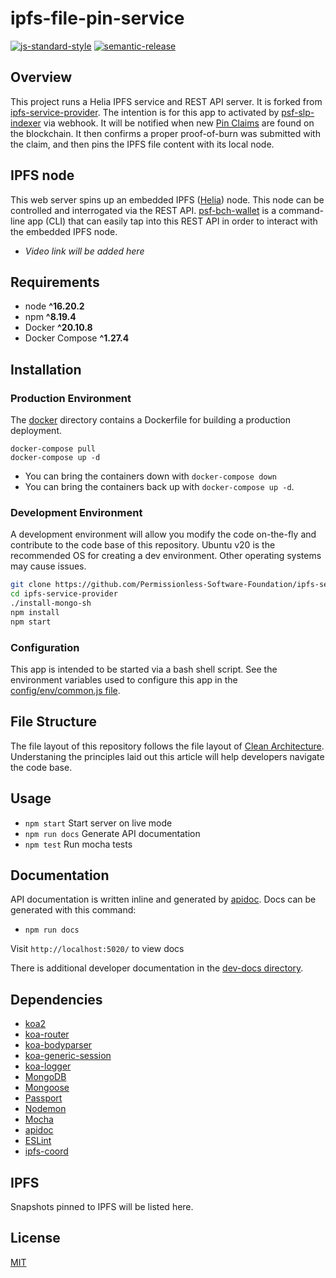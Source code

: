 # ipfs-file-pin-service

[![js-standard-style](https://img.shields.io/badge/code%20style-standard-brightgreen.svg)](http://standardjs.com) [![semantic-release](https://img.shields.io/badge/%20%20%F0%9F%93%A6%F0%9F%9A%80-semantic--release-e10079.svg)](https://github.com/semantic-release/semantic-release)

## Overview
This project runs a Helia IPFS service and REST API server. It is forked from [ipfs-service-provider](https://github.com/Permissionless-Software-Foundation/ipfs-service-provider). The intention is for this app to activated by [psf-slp-indexer](https://github.com/Permissionless-Software-Foundation/psf-slp-indexer) via webhook. It will be notified when new [Pin Claims]() are found on the blockchain. It then confirms a proper proof-of-burn was submitted with the claim, and then pins the IPFS file content with its local node.

## IPFS node
This web server spins up an embedded IPFS ([Helia](https://github.com/ipfs/helia)) node. This node can be controlled and interrogated via the REST API. [psf-bch-wallet](https://github.com/Permissionless-Software-Foundation/psf-bch-wallet) is a command-line app (CLI) that can easily tap into this REST API in order to interact with the embedded IPFS node.

- *Video link will be added here*

## Requirements

- node **^16.20.2**
- npm **^8.19.4**
- Docker **^20.10.8**
- Docker Compose **^1.27.4**

## Installation

### Production Environment

The [docker](./production/docker) directory contains a Dockerfile for building a production deployment.

```
docker-compose pull
docker-compose up -d
```

- You can bring the containers down with `docker-compose down`
- You can bring the containers back up with `docker-compose up -d`.

### Development Environment

A development environment will allow you modify the code on-the-fly and contribute to the code base of this repository. Ubuntu v20 is the recommended OS for creating a dev environment. Other operating systems may cause issues.

```bash
git clone https://github.com/Permissionless-Software-Foundation/ipfs-service-provider
cd ipfs-service-provider
./install-mongo-sh
npm install
npm start
```

### Configuration

This app is intended to be started via a bash shell script. See the environment variables used to configure this app in the [config/env/common.js file](./config/env/common.js).

## File Structure

The file layout of this repository follows the file layout of [Clean Architecture](https://christroutner.github.io/trouts-blog/blog/clean-architecture). Understaning the principles laid out this article will help developers navigate the code base.

## Usage

- `npm start` Start server on live mode
- `npm run docs` Generate API documentation
- `npm test` Run mocha tests

## Documentation

API documentation is written inline and generated by [apidoc](http://apidocjs.com/). Docs can be generated with this command:
- `npm run docs`

Visit `http://localhost:5020/` to view docs

There is additional developer documentation in the [dev-docs directory](./dev-docs).

## Dependencies

- [koa2](https://github.com/koajs/koa/tree/v2.x)
- [koa-router](https://github.com/alexmingoia/koa-router)
- [koa-bodyparser](https://github.com/koajs/bodyparser)
- [koa-generic-session](https://github.com/koajs/generic-session)
- [koa-logger](https://github.com/koajs/logger)
- [MongoDB](http://mongodb.org/)
- [Mongoose](http://mongoosejs.com/)
- [Passport](http://passportjs.org/)
- [Nodemon](http://nodemon.io/)
- [Mocha](https://mochajs.org/)
- [apidoc](http://apidocjs.com/)
- [ESLint](http://eslint.org/)
- [ipfs-coord](https://www.npmjs.com/package/ipfs-coord)

## IPFS

Snapshots pinned to IPFS will be listed here.

## License

[MIT](./LICENSE.md)

